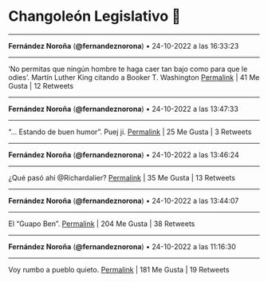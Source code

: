 # Changoleón Legislativo 🙈
*****
**Fernández Noroña** (**@fernandeznorona**) • 24-10-2022 a las 16:33:23
*****
‘No permitas que ningún hombre te haga caer tan bajo como para que le odies’. Martín Luther King citando a Booker T. Washington
[Permalink](https://twitter.com/fernandeznorona/status/1584704640678969344) | 41 Me Gusta | 12 Retweets
*****
**Fernández Noroña** (**@fernandeznorona**) • 24-10-2022 a las 13:47:33
*****
“… Estando de buen humor”.  Puej ji.
[Permalink](https://twitter.com/fernandeznorona/status/1584662909556097024) | 25 Me Gusta | 3 Retweets
*****
**Fernández Noroña** (**@fernandeznorona**) • 24-10-2022 a las 13:46:24
*****
¿Qué pasó ahí @Richardalier?
[Permalink](https://twitter.com/fernandeznorona/status/1584662619151269888) | 35 Me Gusta | 13 Retweets
*****
**Fernández Noroña** (**@fernandeznorona**) • 24-10-2022 a las 13:44:07
*****
El “Guapo Ben”.
[Permalink](https://twitter.com/fernandeznorona/status/1584662043293949952) | 204 Me Gusta | 38 Retweets
*****
**Fernández Noroña** (**@fernandeznorona**) • 24-10-2022 a las 11:16:30
*****
Voy rumbo a pueblo quieto.
[Permalink](https://twitter.com/fernandeznorona/status/1584624895895678976) | 181 Me Gusta | 19 Retweets